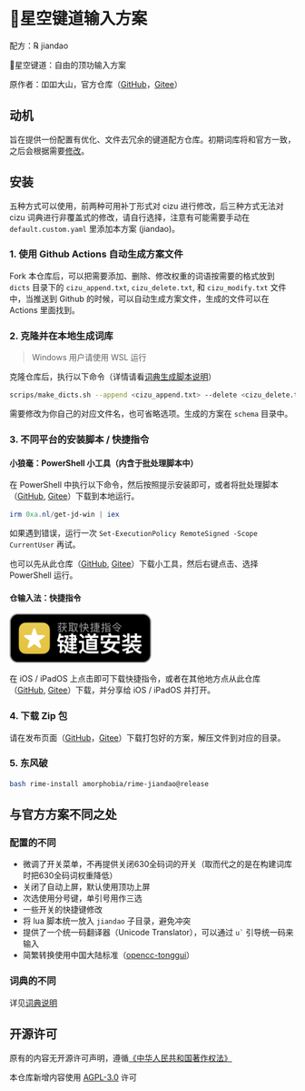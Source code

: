 # 🌟️星空键道输入方案

配方：℞ jiandao

🌟️星空键道：自由的顶功输入方案

原作者：吅吅大山，官方仓库（[GitHub](https://github.com/xkinput/Rime_JD)，[Gitee](https://gitee.com/xkinput/Rime_JD)）

## 动机

旨在提供一份配置有优化、文件去冗余的键道配方仓库。初期词库将和官方一致，之后会根据需要[修改](#与官方方案不同之处)。

## 安装

五种方式可以使用，前两种可用补丁形式对 cizu 进行修改，后三种方式无法对 cizu 词典进行非覆盖式的修改，请自行选择，注意有可能需要手动在 `default.custom.yaml` 里添加本方案 (jiandao)。

### 1. 使用 Github Actions 自动生成方案文件

Fork 本仓库后，可以把需要添加、删除、修改权重的词语按需要的格式放到 `dicts` 目录下的 `cizu_append.txt`, `cizu_delete.txt`, 和 `cizu_modify.txt` 文件中，当推送到 Github 的时候，可以自动生成方案文件，生成的文件可以在 Actions 里面找到。

### 2. 克隆并在本地生成词库

> Windows 用户请使用 WSL 运行

克隆仓库后，执行以下命令（详情请看[词典生成脚本说明](scripts/README.md)）

```bash
scrips/make_dicts.sh --append <cizu_append.txt> --delete <cizu_delete.txt> --modify <cizu_modify.txt> [--deweight]
```

需要修改为你自己的对应文件名，也可省略选项。生成的方案在 `schema` 目录中。

### 3. 不同平台的安装脚本 / 快捷指令

#### 小狼毫：PowerShell 小工具（内含于批处理脚本中）

在 PowerShell 中执行以下命令，然后按照提示安装即可，或者将批处理脚本（[GitHub](https://raw.githubusercontent.com/amorphobia/rime-jiandao/master/scripts/installer.bat), [Gitee](https://gitee.com/amorphobia/rime-jiandao/raw/master/scripts/installer.bat)）下载到本地运行。

```PowerShell
irm 0xa.nl/get-jd-win | iex
```

如果遇到错误，运行一次 `Set-ExecutionPolicy RemoteSigned -Scope CurrentUser` 再试。

也可以先从此仓库（[GitHub](https://github.com/amorphobia/rime-jiandao/raw/master/scripts/installer.ps1), [Gitee](https://gitee.com/amorphobia/rime-jiandao/raw/master/scripts/installer.ps1)）下载小工具，然后右键点击、选择 PowerShell 运行。

#### 仓输入法：快捷指令

<a href="https://www.icloud.com/shortcuts/a4417bdc90c44f4aae021e7b176ee25d" style="display: inline-block; overflow: hidden; width: 250px; height: 87px;"><img src="img/shortcut.png" alt="获取快捷指令" style="width: 250px; height: 87px; overflow: hidden; display: inline-block; vertical-align: middle;"></a>

在 iOS / iPadOS 上点击即可下载快捷指令，或者在其他地方点从此仓库（[GitHub](https://github.com/amorphobia/rime-jiandao/raw/master/scripts/%E9%94%AE%E9%81%93%E5%AE%89%E8%A3%85.shortcut), [Gitee](https://gitee.com/amorphobia/rime-jiandao/raw/master/scripts/%E9%94%AE%E9%81%93%E5%AE%89%E8%A3%85.shortcut)）下载，并分享给 iOS / iPadOS 并打开。

### 4. 下载 Zip 包

请在发布页面（[GitHub](https://github.com/amorphobia/rime-jiandao/releases)，[Gitee](https://gitee.com/amorphobia/rime-jiandao/releases)）下载打包好的方案，解压文件到对应的目录。

### 5. 东风破

```bash
bash rime-install amorphobia/rime-jiandao@release
```

## 与官方方案不同之处

### 配置的不同

- 微调了开关菜单，不再提供关闭630全码词的开关（取而代之的是在构建词库时把630全码词权重降低）
- 关闭了自动上屏，默认使用顶功上屏
- 次选使用分号键，单引号用作三选
- 一些开关的快捷键修改
- 将 lua 脚本统一放入 `jiandao` 子目录，避免冲突
- 提供了一个统一码翻译器（Unicode Translator），可以通过 ``u`​`` 引导统一码来输入
- 简繁转换使用中国大陆标准（[opencc-tonggui](https://github.com/amorphobia/opencc-tonggui)）

### 词典的不同

详见[词典说明](dicts/README.md)

## 开源许可

原有的内容无开源许可声明，遵循[《中华人民共和国著作权法》](http://www.npc.gov.cn/npc/c30834/202011/848e73f58d4e4c5b82f69d25d46048c6.shtml)

本仓库新增内容使用 [AGPL-3.0](LICENSE) 许可

